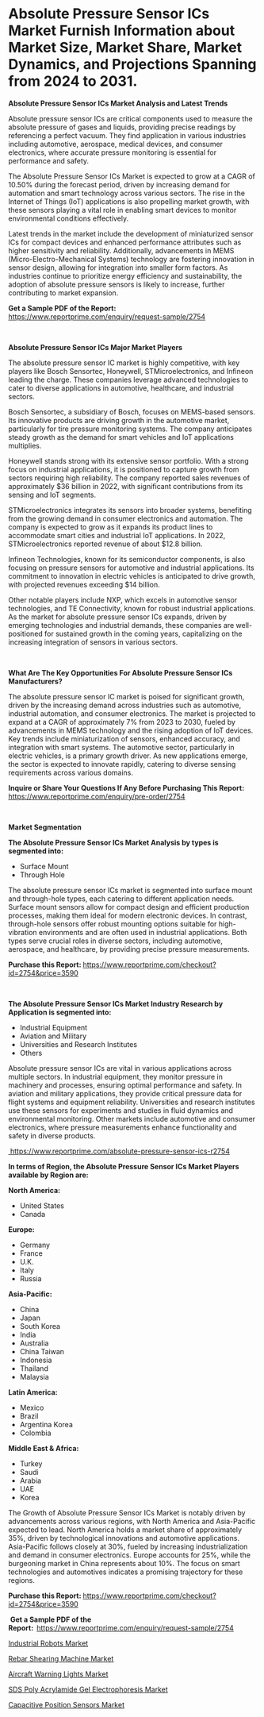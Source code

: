 <p><h1>Absolute Pressure Sensor ICs Market Furnish Information about Market Size, Market Share, Market Dynamics, and Projections Spanning from 2024 to 2031.</h1></p><p><strong>Absolute Pressure Sensor ICs Market Analysis and Latest Trends</strong></p>
<p><p>Absolute pressure sensor ICs are critical components used to measure the absolute pressure of gases and liquids, providing precise readings by referencing a perfect vacuum. They find application in various industries including automotive, aerospace, medical devices, and consumer electronics, where accurate pressure monitoring is essential for performance and safety. </p><p>The Absolute Pressure Sensor ICs Market is expected to grow at a CAGR of 10.50% during the forecast period, driven by increasing demand for automation and smart technology across various sectors. The rise in the Internet of Things (IoT) applications is also propelling market growth, with these sensors playing a vital role in enabling smart devices to monitor environmental conditions effectively.</p><p>Latest trends in the market include the development of miniaturized sensor ICs for compact devices and enhanced performance attributes such as higher sensitivity and reliability. Additionally, advancements in MEMS (Micro-Electro-Mechanical Systems) technology are fostering innovation in sensor design, allowing for integration into smaller form factors. As industries continue to prioritize energy efficiency and sustainability, the adoption of absolute pressure sensors is likely to increase, further contributing to market expansion.</p></p>
<p><strong>Get a Sample PDF of the Report:&nbsp;</strong> <a href="https://www.reportprime.com/enquiry/request-sample/2754">https://www.reportprime.com/enquiry/request-sample/2754</a></p>
<p>&nbsp;</p>
<p><strong>Absolute Pressure Sensor ICs Major Market Players</strong></p>
<p><p>The absolute pressure sensor IC market is highly competitive, with key players like Bosch Sensortec, Honeywell, STMicroelectronics, and Infineon leading the charge. These companies leverage advanced technologies to cater to diverse applications in automotive, healthcare, and industrial sectors.</p><p>Bosch Sensortec, a subsidiary of Bosch, focuses on MEMS-based sensors. Its innovative products are driving growth in the automotive market, particularly for tire pressure monitoring systems. The company anticipates steady growth as the demand for smart vehicles and IoT applications multiplies.</p><p>Honeywell stands strong with its extensive sensor portfolio. With a strong focus on industrial applications, it is positioned to capture growth from sectors requiring high reliability. The company reported sales revenues of approximately $36 billion in 2022, with significant contributions from its sensing and IoT segments.</p><p>STMicroelectronics integrates its sensors into broader systems, benefiting from the growing demand in consumer electronics and automation. The company is expected to grow as it expands its product lines to accommodate smart cities and industrial IoT applications. In 2022, STMicroelectronics reported revenue of about $12.8 billion.</p><p>Infineon Technologies, known for its semiconductor components, is also focusing on pressure sensors for automotive and industrial applications. Its commitment to innovation in electric vehicles is anticipated to drive growth, with projected revenues exceeding $14 billion.</p><p>Other notable players include NXP, which excels in automotive sensor technologies, and TE Connectivity, known for robust industrial applications. As the market for absolute pressure sensor ICs expands, driven by emerging technologies and industrial demands, these companies are well-positioned for sustained growth in the coming years, capitalizing on the increasing integration of sensors in various sectors.</p></p>
<p>&nbsp;</p>
<p><strong>What Are The Key Opportunities For Absolute Pressure Sensor ICs Manufacturers?</strong></p>
<p><p>The absolute pressure sensor IC market is poised for significant growth, driven by the increasing demand across industries such as automotive, industrial automation, and consumer electronics. The market is projected to expand at a CAGR of approximately 7% from 2023 to 2030, fueled by advancements in MEMS technology and the rising adoption of IoT devices. Key trends include miniaturization of sensors, enhanced accuracy, and integration with smart systems. The automotive sector, particularly in electric vehicles, is a primary growth driver. As new applications emerge, the sector is expected to innovate rapidly, catering to diverse sensing requirements across various domains.</p></p>
<p><strong>Inquire or Share Your Questions If Any Before Purchasing This Report:</strong> <a href="https://www.reportprime.com/enquiry/pre-order/2754">https://www.reportprime.com/enquiry/pre-order/2754</a></p>
<p>&nbsp;</p>
<p><strong>Market Segmentation</strong></p>
<p><strong>The Absolute Pressure Sensor ICs Market Analysis by types is segmented into:</strong></p>
<p><ul><li>Surface Mount</li><li>Through Hole</li></ul></p>
<p><p>The absolute pressure sensor ICs market is segmented into surface mount and through-hole types, each catering to different application needs. Surface mount sensors allow for compact design and efficient production processes, making them ideal for modern electronic devices. In contrast, through-hole sensors offer robust mounting options suitable for high-vibration environments and are often used in industrial applications. Both types serve crucial roles in diverse sectors, including automotive, aerospace, and healthcare, by providing precise pressure measurements.</p></p>
<p><strong>Purchase this Report:&nbsp;</strong><a href="https://www.reportprime.com/checkout?id=2754&price=3590">https://www.reportprime.com/checkout?id=2754&price=3590</a></p>
<p>&nbsp;</p>
<p><strong>The Absolute Pressure Sensor ICs Market Industry Research by Application is segmented into:</strong></p>
<p><ul><li>Industrial Equipment</li><li>Aviation and Military</li><li>Universities and Research Institutes</li><li>Others</li></ul></p>
<p><p>Absolute pressure sensor ICs are vital in various applications across multiple sectors. In industrial equipment, they monitor pressure in machinery and processes, ensuring optimal performance and safety. In aviation and military applications, they provide critical pressure data for flight systems and equipment reliability. Universities and research institutes use these sensors for experiments and studies in fluid dynamics and environmental monitoring. Other markets include automotive and consumer electronics, where pressure measurements enhance functionality and safety in diverse products.</p></p>
<p><a href="https://www.reportprime.com/absolute-pressure-sensor-ics-r2754">&nbsp;https://www.reportprime.com/absolute-pressure-sensor-ics-r2754</a></p>
<p><strong>In terms of Region, the Absolute Pressure Sensor ICs Market Players available by Region are:</strong></p>
<p>
    <p> <strong> North America: </strong>
        <ul>
            <li>United States</li>
            <li>Canada</li>
        </ul>
        </p> 
    <p> <strong> Europe: </strong>
        <ul>
            <li>Germany</li>
            <li>France</li>
            <li>U.K.</li>
            <li>Italy</li>
            <li>Russia</li>
        </ul>
        </p> 
    <p> <strong> Asia-Pacific: </strong>
        <ul>
            <li>China</li>
            <li>Japan</li>
            <li>South Korea</li>
            <li>India</li>
            <li>Australia</li>
            <li>China Taiwan</li>
            <li>Indonesia</li>
            <li>Thailand</li>
            <li>Malaysia</li>
        </ul>
        </p> 
    <p> <strong> Latin America: </strong>
        <ul>
            <li>Mexico</li>
            <li>Brazil</li>
            <li>Argentina Korea</li>
            <li>Colombia</li>
        </ul>
        </p> 
    <p> <strong> Middle East & Africa: </strong>
        <ul>
            <li>Turkey</li>
            <li>Saudi</li>
            <li>Arabia</li>
            <li>UAE</li>
            <li>Korea</li>
        </ul>
    </p>
    </p>
<p><p>The Growth of Absolute Pressure Sensor ICs Market is notably driven by advancements across various regions, with North America and Asia-Pacific expected to lead. North America holds a market share of approximately 35%, driven by technological innovations and automotive applications. Asia-Pacific follows closely at 30%, fueled by increasing industrialization and demand in consumer electronics. Europe accounts for 25%, while the burgeoning market in China represents about 10%. The focus on smart technologies and automotives indicates a promising trajectory for these regions.</p></p>
<p><strong>Purchase this Report: </strong><a href="https://www.reportprime.com/checkout?id=2754&price=3590">https://www.reportprime.com/checkout?id=2754&price=3590</a></p>
<p>&nbsp;<strong>Get a Sample PDF of the Report:&nbsp;&nbsp;</strong><a href="https://www.reportprime.com/enquiry/request-sample/2754">https://www.reportprime.com/enquiry/request-sample/2754</a></p>
<p><strong></strong></p>
<p><p><a href="https://issuu.com/reportprime-2/docs/industrial-robots-market-size-2030._68418cc844b798">Industrial Robots Market</a></p><p><a href="https://www.linkedin.com/pulse/rebar-shearing-machine-market-research-report-exploring-kwcue?trackingId=7luiX43dRMW%2FDIzxxOlFlQ%3D%3D">Rebar Shearing Machine Market</a></p><p><a href="https://www.linkedin.com/pulse/strategic-market-insights-navigating-global-aircraft-warning-dihge?trackingId=87wfzn1zR%2FekekcvidivlQ%3D%3D">Aircraft Warning Lights Market</a></p><p><a href="https://issuu.com/reportprime-2/docs/sds-poly-acrylamide-gel-electrophor_8b76e6c7d12139">SDS Poly Acrylamide Gel Electrophoresis Market</a></p><p><a href="https://github.com/SanjidaKhan901/Market-Research-Report-List-1/blob/main/capacitive-position-sensors-market.md">Capacitive Position Sensors Market</a></p></p>